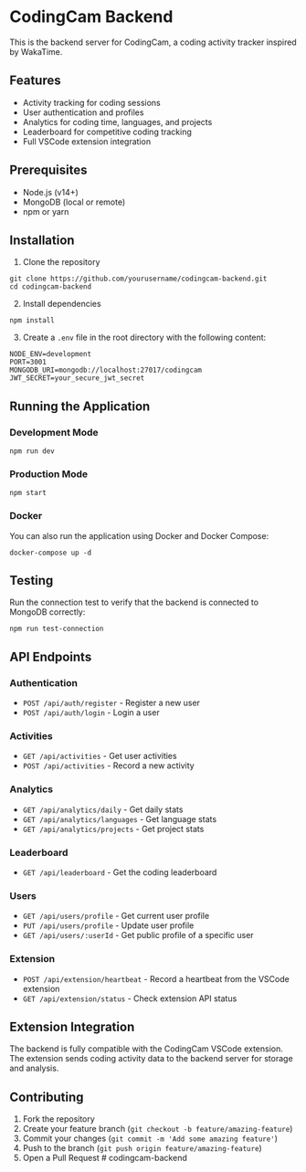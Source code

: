 # CodingCam Backend

This is the backend server for CodingCam, a coding activity tracker inspired by WakaTime.

## Features

- Activity tracking for coding sessions
- User authentication and profiles
- Analytics for coding time, languages, and projects
- Leaderboard for competitive coding tracking
- Full VSCode extension integration

## Prerequisites

- Node.js (v14+)
- MongoDB (local or remote)
- npm or yarn

## Installation

1. Clone the repository
```
git clone https://github.com/yourusername/codingcam-backend.git
cd codingcam-backend
```

2. Install dependencies
```
npm install
```

3. Create a `.env` file in the root directory with the following content:
```
NODE_ENV=development
PORT=3001
MONGODB_URI=mongodb://localhost:27017/codingcam
JWT_SECRET=your_secure_jwt_secret
```

## Running the Application

### Development Mode
```
npm run dev
```

### Production Mode
```
npm start
```

### Docker

You can also run the application using Docker and Docker Compose:

```
docker-compose up -d
```

## Testing

Run the connection test to verify that the backend is connected to MongoDB correctly:

```
npm run test-connection
```

## API Endpoints

### Authentication
- `POST /api/auth/register` - Register a new user
- `POST /api/auth/login` - Login a user

### Activities
- `GET /api/activities` - Get user activities
- `POST /api/activities` - Record a new activity

### Analytics
- `GET /api/analytics/daily` - Get daily stats
- `GET /api/analytics/languages` - Get language stats
- `GET /api/analytics/projects` - Get project stats

### Leaderboard
- `GET /api/leaderboard` - Get the coding leaderboard

### Users
- `GET /api/users/profile` - Get current user profile
- `PUT /api/users/profile` - Update user profile
- `GET /api/users/:userId` - Get public profile of a specific user

### Extension
- `POST /api/extension/heartbeat` - Record a heartbeat from the VSCode extension
- `GET /api/extension/status` - Check extension API status

## Extension Integration

The backend is fully compatible with the CodingCam VSCode extension. The extension sends coding activity data to the backend server for storage and analysis.

## Contributing

1. Fork the repository
2. Create your feature branch (`git checkout -b feature/amazing-feature`)
3. Commit your changes (`git commit -m 'Add some amazing feature'`)
4. Push to the branch (`git push origin feature/amazing-feature`)
5. Open a Pull Request #   c o d i n g c a m - b a c k e n d  
 
